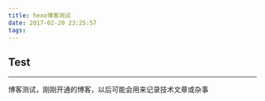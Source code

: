 ```yaml
---
title: hexo博客测试
date: 2017-02-20 23:25:57
tags:
---
```

## Test
----------------
博客测试，刚刚开通的博客，以后可能会用来记录技术文章或杂事
